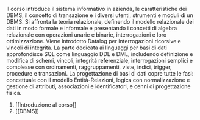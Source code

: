 Il corso introduce il sistema informativo in azienda, le caratteristiche dei DBMS, il concetto di transazione e i diversi utenti, strumenti e moduli di un DBMS. Si affronta la teoria relazionale, definendo il modello relazionale dei dati in modo formale e informale e presentando i concetti di algebra relazionale con operazioni unarie e binarie, interrogazioni e loro ottimizzazione. Viene introdotto Datalog per interrogazioni ricorsive e vincoli di integrità. La parte dedicata ai linguaggi per basi di dati approfondisce SQL come linguaggio DDL e DML, includendo definizione e modifica di schemi, vincoli, integrità referenziale, interrogazioni semplici e complesse con ordinamenti, raggruppamenti, viste, indici, trigger, procedure e transazioni. La progettazione di basi di dati copre tutte le fasi: concettuale con il modello Entità-Relazioni, logica con normalizzazione e gestione di attributi, associazioni e identificatori, e cenni di progettazione fisica.

1. [[Introduzione al corso]]
2. [[DBMS]]